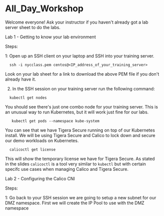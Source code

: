 # All_Day_Workshop

Welcome everyone! Ask your instructor if you haven't already got a lab server sheet to do the labs.

Lab 1 - Getting to know your lab environment

Steps:

1: Open up an SSH client on your laptop and SSH into your training server.
  ```
    ssh -i nycclass.pem centos@<IP_address_of_your_training_server>
  ```
   Look on your lab sheet for a link to download the above PEM file if you don't already have it.
   
2. In the SSH session on your training server run the following command:
```
  kubectl get nodes
```
   You should see there's just one combo node for your training server. This is an unusual way to run Kubernetes, but it will work just fine for our labs.
```
   kubectl get pods --namespace kube-system
```
   You can see that we have Tigera Secure running on top of our Kubernetes install. We will be using Tigera Secure and Calico to lock down and secure our demo workloads on Kubernetes.
```
  calicoctl get license
```
   This will show the temporary license we have for Tigera Secure. As stated in the slides ```calicoctl``` is a tool very similar to ```kubectl``` but with certain specifc use cases when managing Calico and Tigera Secure. 

Lab 2 - Configuring the Calico CNI

Steps:

1: Go back to your SSH session we are going to setup a new subnet for our DMZ namespace. First we will create the IP Pool to use with the DMZ namespace

```

   
 


